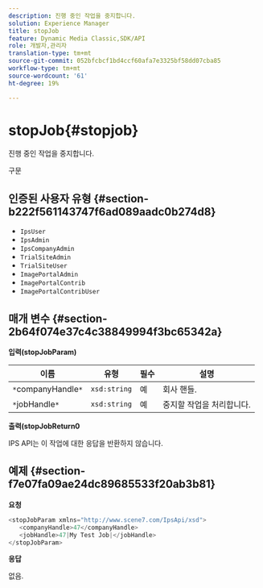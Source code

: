 ```yaml
---
description: 진행 중인 작업을 중지합니다.
solution: Experience Manager
title: stopJob
feature: Dynamic Media Classic,SDK/API
role: 개발자,관리자
translation-type: tm+mt
source-git-commit: 052bfcbcf1bd4ccf60afa7e3325bf58dd07cba85
workflow-type: tm+mt
source-wordcount: '61'
ht-degree: 19%

---
```



# stopJob{#stopjob}

진행 중인 작업을 중지합니다.

구문

## 인증된 사용자 유형 {#section-b222f561143747f6ad089aadc0b274d8}

* `IpsUser`
* `IpsAdmin`
* `IpsCompanyAdmin`
* `TrialSiteAdmin`
* `TrialSiteUser`
* `ImagePortalAdmin`
* `ImagePortalContrib`
* `ImagePortalContribUser`

## 매개 변수 {#section-2b64f074e37c4c38849994f3bc65342a}

**입력(stopJobParam)**

| 이름 | 유형 | 필수 | 설명 |
|---|---|---|---|
| `*`companyHandle`*` | `xsd:string` | 예 | 회사 핸들. |
| `*`jobHandle`*` | `xsd:string` | 예 | 중지할 작업을 처리합니다. |

**출력(stopJobReturn0**

IPS API는 이 작업에 대한 응답을 반환하지 않습니다.

## 예제 {#section-f7e07fa09ae24dc89685533f20ab3b81}

**요청**

```java
<stopJobParam xmlns="http://www.scene7.com/IpsApi/xsd">
   <companyHandle>47</companyHandle>
   <jobHandle>47|My Test Job|</jobHandle>
</stopJobParam>
```

**응답**

없음.
